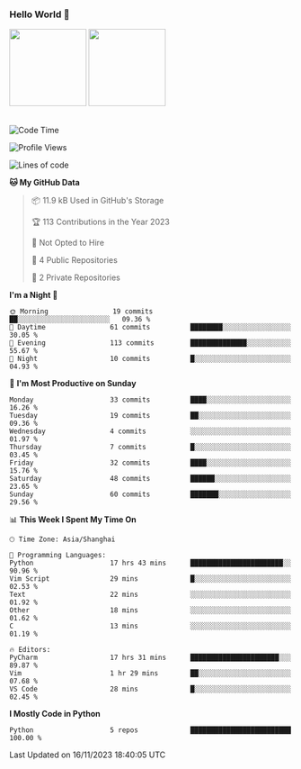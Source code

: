 ### Hello World 👋
<img align="" height="137px" src="https://github-readme-stats.vercel.app/api?username=myhMARS&hide_title=true&hide_border=true&show_icons=trueline_height=21&text_color=000&icon_color=000&bg_color=0,ea6161,ffc64d,fffc4d,52fa5a&theme=graywhite" /> </div>
<img align="" height="137px" src="https://github-readme-stats-git-masterrstaa-rickstaa.vercel.app/api/top-langs/?username=myhMARS&hide_title=true&hide_border=true&layout=compact&langs_count=6&text_color=000&icon_color=fff&bg_color=0,52fa5a,4dfcff,c64dff&theme=graywhite" /><br><br>

<!--START_SECTION:waka-->
![Code Time](http://img.shields.io/badge/Code%20Time-37%20hrs%2048%20mins-blue)

![Profile Views](http://img.shields.io/badge/Profile%20Views-143-blue)

![Lines of code](https://img.shields.io/badge/From%20Hello%20World%20I%27ve%20Written-10.8%20thousand%20lines%20of%20code-blue)

**🐱 My GitHub Data** 

> 📦 11.9 kB Used in GitHub's Storage 
 > 
> 🏆 113 Contributions in the Year 2023
 > 
> 🚫 Not Opted to Hire
 > 
> 📜 4 Public Repositories 
 > 
> 🔑 2 Private Repositories 
 > 
**I'm a Night 🦉** 

```text
🌞 Morning                19 commits          ██░░░░░░░░░░░░░░░░░░░░░░░   09.36 % 
🌆 Daytime                61 commits          ████████░░░░░░░░░░░░░░░░░   30.05 % 
🌃 Evening                113 commits         ██████████████░░░░░░░░░░░   55.67 % 
🌙 Night                  10 commits          █░░░░░░░░░░░░░░░░░░░░░░░░   04.93 % 
```
📅 **I'm Most Productive on Sunday** 

```text
Monday                   33 commits          ████░░░░░░░░░░░░░░░░░░░░░   16.26 % 
Tuesday                  19 commits          ██░░░░░░░░░░░░░░░░░░░░░░░   09.36 % 
Wednesday                4 commits           ░░░░░░░░░░░░░░░░░░░░░░░░░   01.97 % 
Thursday                 7 commits           █░░░░░░░░░░░░░░░░░░░░░░░░   03.45 % 
Friday                   32 commits          ████░░░░░░░░░░░░░░░░░░░░░   15.76 % 
Saturday                 48 commits          ██████░░░░░░░░░░░░░░░░░░░   23.65 % 
Sunday                   60 commits          ███████░░░░░░░░░░░░░░░░░░   29.56 % 
```


📊 **This Week I Spent My Time On** 

```text
🕑︎ Time Zone: Asia/Shanghai

💬 Programming Languages: 
Python                   17 hrs 43 mins      ███████████████████████░░   90.96 % 
Vim Script               29 mins             █░░░░░░░░░░░░░░░░░░░░░░░░   02.53 % 
Text                     22 mins             ░░░░░░░░░░░░░░░░░░░░░░░░░   01.92 % 
Other                    18 mins             ░░░░░░░░░░░░░░░░░░░░░░░░░   01.62 % 
C                        13 mins             ░░░░░░░░░░░░░░░░░░░░░░░░░   01.19 % 

🔥 Editors: 
PyCharm                  17 hrs 31 mins      ██████████████████████░░░   89.87 % 
Vim                      1 hr 29 mins        ██░░░░░░░░░░░░░░░░░░░░░░░   07.68 % 
VS Code                  28 mins             █░░░░░░░░░░░░░░░░░░░░░░░░   02.45 % 
```

**I Mostly Code in Python** 

```text
Python                   5 repos             █████████████████████████   100.00 % 
```




 Last Updated on 16/11/2023 18:40:05 UTC
<!--END_SECTION:waka-->

<!--
**myhMARS/myhMARS** is a ✨ _special_ ✨ repository because its `README.md` (this file) appears on your GitHub profile.

Here are some ideas to get you started:

- 🔭 I’m currently working on ...
- 🌱 I’m currently learning ...
- 👯 I’m looking to collaborate on ...
- 🤔 I’m looking for help with ...
- 💬 Ask me about ...
- 📫 How to reach me: ...
- 😄 Pronouns: ...
- ⚡ Fun fact: ...
-->
